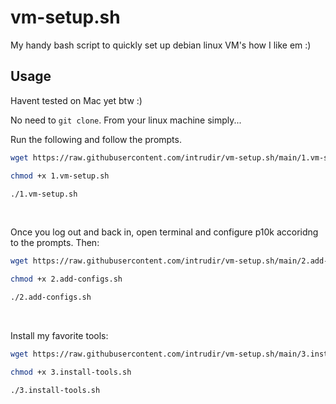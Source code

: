 # vm-setup.sh
My handy bash script to quickly set up debian linux VM's how I like em :)

## Usage
Havent tested on Mac yet btw :)

No need to `git clone`. From your linux machine simply...

Run the following and follow the prompts.
```bash
wget https://raw.githubusercontent.com/intrudir/vm-setup.sh/main/1.vm-setup.sh

chmod +x 1.vm-setup.sh

./1.vm-setup.sh
```

<br>

Once you log out and back in, open terminal and configure p10k accoridng to the prompts. Then:

```bash
wget https://raw.githubusercontent.com/intrudir/vm-setup.sh/main/2.add-configs.sh

chmod +x 2.add-configs.sh

./2.add-configs.sh
```

<br>

Install my favorite tools:

```bash
wget https://raw.githubusercontent.com/intrudir/vm-setup.sh/main/3.install-tools.sh

chmod +x 3.install-tools.sh

./3.install-tools.sh
```